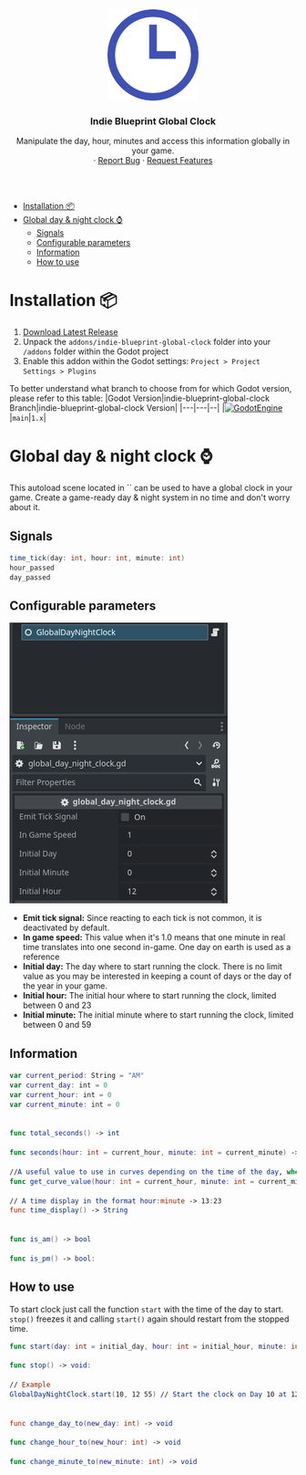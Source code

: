 <div align="center">
	<img src="icon.svg" alt="Logo" width="160" height="160">

<h3 align="center">Indie Blueprint Global Clock</h3>

  <p align="center">
   Manipulate the day, hour, minutes and access this information globally in your game.
	<br />
	·
	<a href="https://github.com/ninetailsrabbit/indie-blueprint-global-clock/issues/new?assignees=ninetailsrabbit&labels=%F0%9F%90%9B+bug&projects=&template=bug_report.md&title=">Report Bug</a>
	·
	<a href="https://github.com/ninetailsrabbit/indie-blueprint-global-clock/issues/new?assignees=ninetailsrabbit&labels=%E2%AD%90+feature&projects=&template=feature_request.md&title=">Request Features</a>
  </p>
</div>

<br>
<br>

- [Installation 📦](#installation-)
- [Global day \& night clock ⌚](#global-day--night-clock-)
  - [Signals](#signals)
  - [Configurable parameters](#configurable-parameters)
  - [Information](#information)
  - [How to use](#how-to-use)

# Installation 📦

1. [Download Latest Release](https://github.com/ninetailsrabbit/indie-blueprint-global-clock/releases/latest)
2. Unpack the `addons/indie-blueprint-global-clock` folder into your `/addons` folder within the Godot project
3. Enable this addon within the Godot settings: `Project > Project Settings > Plugins`

To better understand what branch to choose from for which Godot version, please refer to this table:
|Godot Version|indie-blueprint-global-clock Branch|indie-blueprint-global-clock Version|
|---|---|--|
|[![GodotEngine](https://img.shields.io/badge/Godot_4.3.x_stable-blue?logo=godotengine&logoColor=white)](https://godotengine.org/)|`main`|`1.x`|

# Global day & night clock ⌚

This autoload scene located in `` can be used to have a global clock in your game. Create a game-ready day & night system in no time and don't worry about it.

## Signals

```csharp
time_tick(day: int, hour: int, minute: int)
hour_passed
day_passed
```

## Configurable parameters

![global_clock_parameters](images/global_clock_parameters.png)

- **Emit tick signal:** Since reacting to each tick is not common, it is deactivated by default.
- **In game speed:** This value when it's 1.0 means that one minute in real time translates into one second in-game. One day on earth is used as a reference
- **Initial day:** The day where to start running the clock. There is no limit value as you may be interested in keeping a count of days or the day of the year in your game.
- **Initial hour:** The initial hour where to start running the clock, limited between 0 and 23
- **Initial minute:** The initial minute where to start running the clock, limited between 0 and 59

## Information

```swift
var current_period: String = "AM"
var current_day: int = 0
var current_hour: int = 0
var current_minute: int = 0


func total_seconds() -> int

func seconds(hour: int = current_hour, minute: int = current_minute) -> int

//A useful value to use in curves depending on the time of the day, where 00:00 will have a value of 9 and 23:59 a value of 1.0.
func get_curve_value(hour: int = current_hour, minute: int = current_minute) -> float

// A time display in the format hour:minute -> 13:23
func time_display() -> String


func is_am() -> bool

func is_pm() -> bool:
```

## How to use

To start clock just call the function `start` with the time of the day to start. `stop()` freezes it and calling `start()` again should restart from the stopped time.

```swift
func start(day: int = initial_day, hour: int = initial_hour, minute: int = initial_minute) -> void

func stop() -> void:

// Example
GlobalDayNightClock.start(10, 12 55) // Start the clock on Day 10 at 12:55


func change_day_to(new_day: int) -> void

func change_hour_to(new_hour: int) -> void

func change_minute_to(new_minute: int) -> void
```
